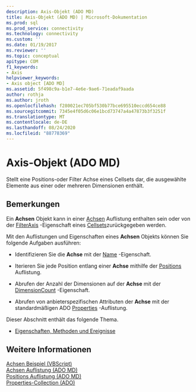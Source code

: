 ```yaml
---
description: Axis-Objekt (ADO MD)
title: Axis-Objekt (ADO MD) | Microsoft-Dokumentation
ms.prod: sql
ms.prod_service: connectivity
ms.technology: connectivity
ms.custom: ''
ms.date: 01/19/2017
ms.reviewer: ''
ms.topic: conceptual
apitype: COM
f1_keywords:
- Axis
helpviewer_keywords:
- Axis object [ADO MD]
ms.assetid: 5f498c9a-b1e7-4e6e-9ae6-71eadaf9aada
author: rothja
ms.author: jroth
ms.openlocfilehash: f280021ec705bf530b77bce695510eccd654ce88
ms.sourcegitcommit: 7345e4f05d6c06e1bcd73747a4a47873b3f3251f
ms.translationtype: MT
ms.contentlocale: de-DE
ms.lasthandoff: 08/24/2020
ms.locfileid: "88778369"
---
```

# <a name="axis-object-ado-md"></a>Axis-Objekt (ADO MD)
Stellt eine Positions-oder Filter Achse eines Cellsets dar, die ausgewählte Elemente aus einer oder mehreren Dimensionen enthält.  
  
## <a name="remarks"></a>Bemerkungen  
 Ein **Achsen** Objekt kann in einer [Achsen](./axes-collection-ado-md.md) Auflistung enthalten sein oder von der [FilterAxis](./filteraxis-property-ado-md.md) -Eigenschaft eines [Cellsets](./cellset-object-ado-md.md)zurückgegeben werden.  
  
 Mit den Auflistungen und Eigenschaften eines **Achsen** Objekts können Sie folgende Aufgaben ausführen:  
  
-   Identifizieren Sie die **Achse** mit der [Name](./name-property-ado-md.md) -Eigenschaft.  
  
-   Iterieren Sie jede Position entlang einer **Achse** mithilfe der [Positions](./positions-collection-ado-md.md) Auflistung.  
  
-   Abrufen der Anzahl der Dimensionen auf der **Achse** mit der [DimensionCount](./dimensioncount-property-ado-md.md) -Eigenschaft.  
  
-   Abrufen von anbieterspezifischen Attributen der **Achse** mit der standardmäßigen ADO [Properties](../ado-api/properties-collection-ado.md) -Auflistung.  
  
 Dieser Abschnitt enthält das folgende Thema.  
  
-   [Eigenschaften, Methoden und Ereignisse](./axis-object-properties-methods-and-events.md)  
  
## <a name="see-also"></a>Weitere Informationen  
 [Achsen Beispiel (VBScript)](./axis-example-vbscript.md)   
 [Achsen Auflistung (ADO MD)](./axes-collection-ado-md.md)   
 [Positions Auflistung (ADO MD)](./positions-collection-ado-md.md)   
 [Properties-Collection (ADO)](../ado-api/properties-collection-ado.md)